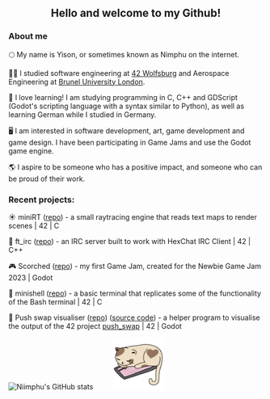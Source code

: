 
<h2 align="center">Hello and welcome to my Github!</h2>

### About me

🌕 My name is Yison, or sometimes known as Nimphu on the internet.

🧑‍🎓 I studied software engineering at [42 Wolfsburg](https://42wolfsburg.de/who-are-we/) and Aerospace Engineering at [Brunel University London](https://www.brunel.ac.uk/).

🌱 I love learning! I am studying programming in C, C++ and GDScript (Godot's scripting language with a syntax similar to Python), as well as learning German while I studied in Germany.

🖥️ I am interested in software development, art, game development and game design. I have been participating in Game Jams and use the Godot game engine.

🌎 I aspire to be someone who has a positive impact, and someone who can be proud of their work.



### Recent projects:

  ☀️ miniRT ([repo](https://github.com/Niimphu/miniRT)) - a small raytracing engine that reads text maps to render scenes | 42 | C
  
  💬 ft_irc ([repo](https://github.com/Niimphu/ft_irc)) - an IRC server built to work with HexChat IRC Client | 42 | C++

  🎮 Scorched ([repo](https://github.com/Niimphu/NewbieGameJam2023/tree/main)) - my first Game Jam, created for the Newbie Game Jam 2023 | Godot

  🐚 minishell ([repo](https://github.com/Niimphu/minishell)) - a basic terminal that replicates some of the functionality of the Bash terminal | 42 | C

  🔁 Push swap visualiser ([repo](https://github.com/Niimphu/push_swap_visualiser)) ([source code](https://github.com/Niimphu/psv_src)) - a helper program to visualise the output of the 42 project [push_swap](https://github.com/Niimphu/push_swap) | 42 | Godot

 

![Niimphu's GitHub stats](https://github-readme-stats.vercel.app/api?username=Niimphu&show_icons=true&theme=material-palenight)&nbsp;&nbsp;&nbsp;&nbsp;&nbsp;&nbsp;&nbsp;&nbsp;&nbsp;&nbsp;<img src='https://github.com/Niimphu/Niimphu/blob/main/sleepingcat.gif' width='100'>
<!--
**Niimphu/Niimphu** is a ✨ _special_ ✨ repository because its `README.md` (this file) appears on your GitHub profile.

Here are some ideas to get you started:

- 🔭 I’m currently working on ...
- 🌱 I’m currently learning ...
- 👯 I’m looking to collaborate on ...
- 🤔 I’m looking for help with ...
- 💬 Ask me about ...
- 📫 How to reach me: ...
- 😄 Pronouns: ...
- ⚡ Fun fact: ...
-->

